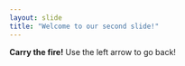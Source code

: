 ```yaml
---
layout: slide
title: "Welcome to our second slide!"
---
```

**Carry the fire!**
Use the left arrow to go back!
